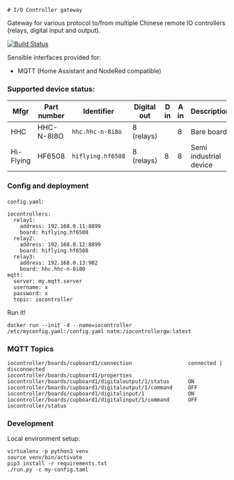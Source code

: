     # I/O Controller gateway

Gateway for various protocol to/from multiple Chinese remote IO controllers (relays, digital input and output).

[![Build Status](https://travis-ci.org/natm/iocontrollergw.svg?branch=master)](https://travis-ci.org/natm/iocontrollergw)

Sensible interfaces provided for:

* MQTT (Home Assistant and NodeRed compatible)

### Supported device status:

| Mfgr      | Part number  | Identifier       | Digital out | D in | A in | Description            | Status      |
|-----------|--------------|------------------|-------------|------|------|------------------------|-------------|
| HHC       | HHC-N-8I8O   | `hhc.hhc-n-8i8o` | 8 (relays)  |      | 8    | Bare board             | Development |
| Hi-Flying | HF6508       | `hiflying.hf6508`| 8 (relays)  | 8    | 8    | Semi industrial device | Development |

### Config and deployment 

`config.yaml`:

```
iocontrollers:
  relay1:
    address: 192.168.0.11:8899
    board: hiflying.hf6508
  relay2:
    address: 192.168.0.12:8899
    board: hiflying.hf6508
  relay3:
    address: 192.168.0.13:902
    board: hhc.hhc-n-8i80
mqtt:
  server: my.mqtt.server
  username: x
  password: x
  topic: iocontroller
```

Run it!

`docker run --init -d --name=iocontroller  /etc/myconfig.yaml:/config.yaml natm:/iocontrollergw:latest`

### MQTT Topics

```
iocontroller/boards/cupboard1/connection                  connected | disconnected
iocontroller/boards/cupboard1/properties
iocontroller/boards/cupboard1/digitaloutput/1/status      ON
iocontroller/boards/cupboard1/digitaloutput/1/command     OFF
iocontroller/boards/cupboard1/digitalinput/1              ON
iocontroller/boards/cupboard1/digitalinput/1/command      OFF
iocontroller/status
```


### Development

Local environment setup:

```
virtualenv -p python3 venv
source venv/bin/activate
pip3 install -r requirements.txt
./run.py -c my-config.taml
```

